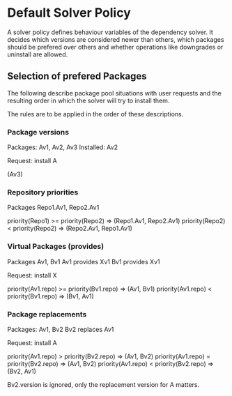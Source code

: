 # Default Solver Policy

A solver policy defines behaviour variables of the dependency solver. It decides
which versions are considered newer than others, which packages should be
prefered over others and whether operations like downgrades or uninstall are
allowed.

## Selection of prefered Packages

The following describe package pool situations with user requests and the
resulting order in which the solver will try to install them.

The rules are to be applied in the order of these descriptions.

### Package versions

Packages: Av1, Av2, Av3
Installed: Av2

Request: install A

(Av3)

### Repository priorities

Packages Repo1.Av1, Repo2.Av1

priority(Repo1) >= priority(Repo2) => (Repo1.Av1, Repo2.Av1)
priority(Repo2) <  priority(Repo2) => (Repo2.Av1, Repo1.Av1)

### Virtual Packages (provides)

Packages Av1, Bv1
Av1 provides Xv1
Bv1 provides Xv1

Request: install X

priority(Av1.repo) >= priority(Bv1.repo) => (Av1, Bv1)
priority(Av1.repo) < priority(Bv1.repo) => (Bv1, Av1)

### Package replacements

Packages: Av1, Bv2
Bv2 replaces Av1

Request: install A

priority(Av1.repo) > priority(Bv2.repo) => (Av1, Bv2)
priority(Av1.repo) = priority(Bv2.repo) => (Av1, Bv2)
priority(Av1.repo) < priority(Bv2.repo) => (Bv2, Av1)

Bv2.version is ignored, only the replacement version for A matters.
